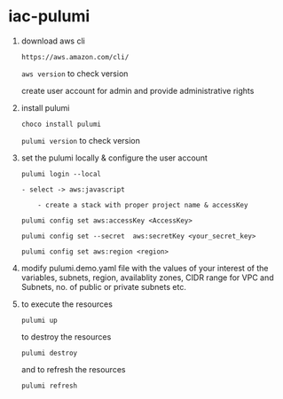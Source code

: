 
# iac-pulumi

 

1.  download aws cli

    ```https://aws.amazon.com/cli/```

    ```aws version``` to check version

 

    create user account for admin and provide administrative rights

 

2. install pulumi

    ```choco install pulumi```

    ```pulumi version``` to check version

 

3. set the pulumi locally & configure the user account

    ```pulumi login --local```

       - select -> aws:javascript

           - create a stack with proper project name & accessKey

    ```pulumi config set aws:accessKey <AccessKey>```

    ```pulumi config set --secret  aws:secretKey <your_secret_key>```

    ```pulumi config set aws:region <region>```

 

4. modify pulumi.demo.yaml file with the values of your interest of the variables, subnets, region, availablity zones, CIDR range for VPC and Subnets, no. of public or private subnets etc.


5. to execute the resources

    ```pulumi up```

    to destroy the resources

    ```pulumi destroy```

    and to refresh the resources

    ```pulumi refresh```
